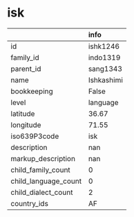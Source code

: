# isk
|                      | info       |
|:---------------------|:-----------|
| id                   | ishk1246   |
| family_id            | indo1319   |
| parent_id            | sang1343   |
| name                 | Ishkashimi |
| bookkeeping          | False      |
| level                | language   |
| latitude             | 36.67      |
| longitude            | 71.55      |
| iso639P3code         | isk        |
| description          | nan        |
| markup_description   | nan        |
| child_family_count   | 0          |
| child_language_count | 0          |
| child_dialect_count  | 2          |
| country_ids          | AF         |